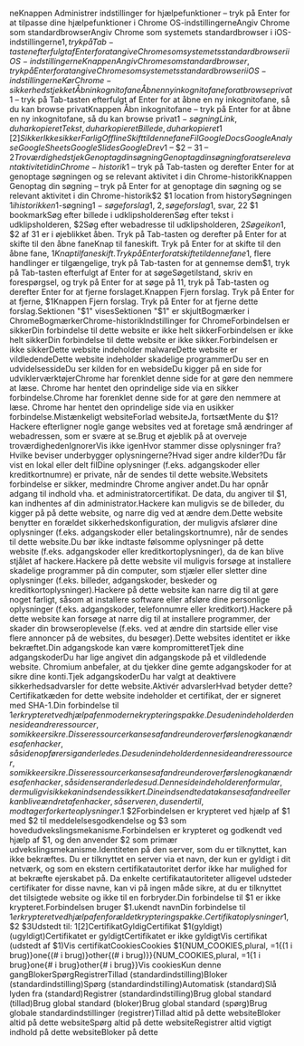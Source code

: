 neKnappen Administrer indstillinger for hjælpefunktioner – tryk på Enter for at tilpasse dine hjælpefunktioner i Chrome OS-indstillingerneAngiv Chrome som standardbrowserAngiv Chrome som systemets standardbrowser i iOS-indstillingerne$1, tryk på Tab-tasten efterfulgt af Enter for at angive Chrome som systemets standardbrowser i iOS-indstillingerneKnappen Angiv Chrome som standardbrowser, tryk på Enter for at angive Chrome som systemets standardbrowser i iOS-indstillingerneKør Chrome-sikkerhedstjekketÅbn inkognitofaneÅbn en ny inkognitofane for at browse privat$1 – tryk på Tab-tasten efterfulgt af Enter for at åbne en ny inkognitofane, så du kan browse privatKnappen Åbn inkognitofane – tryk på Enter for at åbne en ny inkognitofane, så du kan browse privat$1 -søgningLink, du har kopieretTekst, du har kopieretBillede, du har kopieret$1 [$2]SikkerIkke sikkerFarligOfflineSkift til denne faneFilGoogle DocsGoogle AnalyseGoogle SheetsGoogle SlidesGoogle Drev$1 – $2 – $3$1 – $2TroværdighedstjekGenoptag din søgningGenoptag din søgning for at se relevant aktivitet i din Chrome-historik$1 – tryk på Tab-tasten og derefter Enter for at genoptage søgningen og se relevant aktivitet i din Chrome-historikKnappen Genoptag din søgning – tryk på Enter for at genoptage din søgning og se relevant aktivitet i din Chrome-historik$2 $1 location from historySøgningen $1 i historikken$1-søgning$1-søgeforslag$1, $2, søgeforslag$1, svar, $2$2 $1 bookmarkSøg efter billede i udklipsholderenSøg efter tekst i udklipsholderen, $2Søg efter webadresse til udklipsholderen, $2Søgeikon$1, $2 af $3$1 er i øjeblikket åben. Tryk på Tab-tasten og derefter på Enter for at skifte til den åbne faneKnap til faneskift. Tryk på Enter for at skifte til den åbne fane, $1Knap til faneskift. Tryk på Enter for at skifte til denne fane$1, flere handlinger er tilgængelige, tryk på Tab-tasten for at gennemse dem$1, tryk på Tab-tasten efterfulgt af Enter for at søgeSøgetilstand, skriv en forespørgsel, og tryk på Enter for at søge på $1$1, tryk på Tab-tasten og derefter Enter for at fjerne forslaget.Knappen Fjern forslag. Tryk på Enter for at fjerne, $1Knappen Fjern forslag. Tryk på Enter for at fjerne dette forslag.Sektionen "$1" visesSektionen "$1" er skjultBogmærker i ChromeBogmærkerChrome-historikIndstillinger for ChromeForbindelsen er sikkerDin forbindelse til dette website er ikke helt sikkerForbindelsen er ikke helt sikkerDin forbindelse til dette website er ikke sikker.Forbindelsen er ikke sikkerDette website indeholder malwareDette website er vildledendeDette website indeholder skadelige programmerDu ser en udvidelsessideDu ser kilden for en websideDu kigger på en side for udviklerværktøjerChrome har forenklet denne side for at gøre den nemmere at læse. Chrome har hentet den oprindelige side via en sikker forbindelse.Chrome har forenklet denne side for at gøre den nemmere at læse. Chrome har hentet den oprindelige side via en usikker forbindelse.Mistænkeligt websiteForlad websiteJa, fortsætMente du $1?Hackere efterligner nogle gange websites ved at foretage små ændringer af webadressen, som er svære at se.Brug et øjeblik på at overveje troværdighedenIgnorerVis ikke igenHvor stammer disse oplysninger fra?Hvilke beviser underbygger oplysningerne?Hvad siger andre kilder?Du får vist en lokal eller delt filDine oplysninger (f.eks. adgangskoder eller kreditkortnumre) er private, når de sendes til dette website.Websitets forbindelse er sikker, medmindre Chrome angiver andet.Du har opnår adgang til indhold vha. et administratorcertifikat. De data, du angiver til $1, kan indhentes af din administrator.Hackere kan muligvis se de billeder, du kigger på på dette website, og narre dig ved at ændre dem.Dette website benytter en forældet sikkerhedskonfiguration, der muligvis afslører dine oplysninger (f.eks. adgangskoder eller betalingskortnumre), når de sendes til dette website.Du bør ikke indtaste følsomme oplysninger på dette website (f.eks. adgangskoder eller kreditkortoplysninger), da de kan blive stjålet af hackere.Hackere på dette website vil muligvis forsøge at installere skadelige programmer på din computer, som stjæler eller sletter dine oplysninger (f.eks. billeder, adgangskoder, beskeder og kreditkortoplysninger).Hackere på dette website kan narre dig til at gøre noget farligt, såsom at installere software eller afsløre dine personlige oplysninger (f.eks. adgangskoder, telefonnumre eller kreditkort).Hackere på dette website kan forsøge at narre dig til at installere programmer, der skader din browseroplevelse (f.eks. ved at ændre din startside eller vise flere annoncer på de websites, du besøger).Dette websites identitet er ikke bekræftet.Din adgangskode kan være kompromitteretTjek dine adgangskoderDu har lige angivet din adgangskode på et vildledende website. Chromium anbefaler, at du tjekker dine gemte adgangskoder for at sikre dine konti.Tjek adgangskoderDu har valgt at deaktivere sikkerhedsadvarsler for dette website.Aktivér advarslerHvad betyder dette?Certifikatkæden for dette website indeholder et certifikat, der er signeret med SHA-1.Din forbindelse til $1 er krypteret ved hjælp af en moderne krypteringspakke.Desuden indeholder denne side andre ressourcer, som ikke er sikre. Disse ressourcer kan ses af andre under overførslen og kan ændres af en hacker, så siden opfører sig anderledes.Desuden indeholder denne side andre ressourcer, som ikke er sikre. Disse ressourcer kan ses af andre under overførslen og kan ændres af en hacker, så siden ser anderledes ud.Denne side indeholder en formular, der muligvis ikke kan indsendes sikkert. Dine indsendte data kan ses af andre eller kan blive ændret af en hacker, så serveren, du sender til, modtager forkerte oplysninger.$1 $2Forbindelsen er krypteret ved hjælp af $1 med $2 til meddelelsesgodkendelse og $3 som hovedudvekslingsmekanisme.Forbindelsen er krypteret og godkendt ved hjælp af $1, og den anvender $2 som primær udvekslingsmekanisme.Identiteten på den server, som du er tilknyttet, kan ikke bekræftes. Du er tilknyttet en server via et navn, der kun er gyldigt i dit netværk, og som en ekstern certifikatautoritet derfor ikke har mulighed for at bekræfte ejerskabet på. Da enkelte certifikatautoriteter alligevel udsteder certifikater for disse navne, kan vi på ingen måde sikre, at du er tilknyttet det tilsigtede website og ikke til en forbryder.Din forbindelse til $1 er ikke krypteret.Forbindelsen bruger $1.ukendt navnDin forbindelse til $1 er krypteret ved hjælp af en forældet krypteringspakke.Certifikatoplysninger$1, $2 $3Udstedt til: $1 [$2]CertifikatGyldigCertifikat $1(gyldigt)(ugyldigt)Certifikatet er gyldigtCertifikatet er ikke gyldigtVis certifikat (udstedt af $1)Vis certifikatCookiesCookies $1{NUM_COOKIES,plural, =1{(1 i brug)}one{(# i brug)}other{(# i brug)}}{NUM_COOKIES,plural, =1{1 i brug}one{# i brug}other{# i brug}}Vis cookiesKun denne gangBlokerSpørgRegistrerTillad (standardindstilling)Bloker (standardindstilling)Spørg (standardindstilling)Automatisk (standard)Slå lyden fra (standard)Registrer (standardindstilling)Brug global standard (tillad)Brug global standard (bloker)Brug global standard (spørg)Brug globale standardindstillinger (registrer)Tillad altid på dette websiteBloker altid på dette websiteSpørg altid på dette websiteRegistrer altid vigtigt indhold på dette websiteBloker på dette 